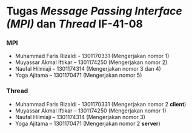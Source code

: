 # Tugas _Message Passing Interface (MPI)_ dan _Thread_ IF-41-08

### MPI
* Muhammad Faris Rizaldi - 1301170331 (Mengerjakan nomor 1)
* Muyassar Akmal Iftikar – 1301174250 (Mengerjakan nomor 2)
* Naufal Hilmiaji – 1301174314 (Mengerjakan nomor 3 dan 4)
* Yoga Ajitama – 1301170471 (Mengerjakan nomor 5)

### Thread
* Muhammad Faris Rizaldi - 1301170331 (Mengerjakan nomor 2 **client**)
* Muyassar Akmal Iftikar – 1301174250 (Mengerjakan nomor 1)
* Naufal Hilmiaji – 1301174314 (Mengerjakan nomor 3)
* Yoga Ajitama – 1301170471 (Mengerjakan nomor 2 **server**)
